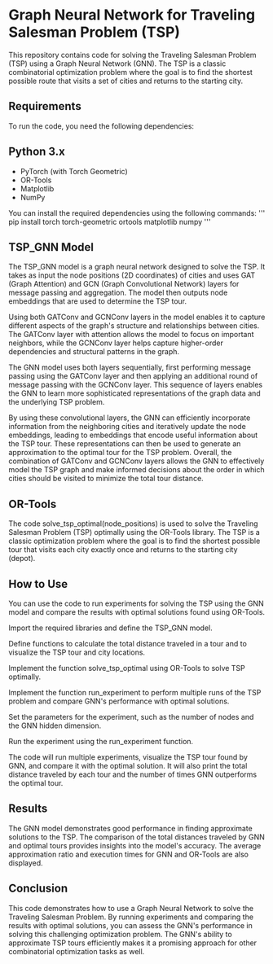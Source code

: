 # Graph Neural Network for Traveling Salesman Problem (TSP)
This repository contains code for solving the Traveling Salesman Problem (TSP) using a Graph Neural Network (GNN). The TSP is a classic combinatorial optimization problem where the goal is to find the shortest possible route that visits a set of cities and returns to the starting city.

## Requirements
To run the code, you need the following dependencies:

## Python 3.x
* PyTorch (with Torch Geometric)
* OR-Tools
* Matplotlib
* NumPy

You can install the required dependencies using the following commands:
'''
pip install torch torch-geometric ortools matplotlib numpy
'''
## TSP_GNN Model
The TSP_GNN model is a graph neural network designed to solve the TSP. It takes as input the node positions (2D coordinates) of cities and uses GAT (Graph Attention) and GCN (Graph Convolutional Network) layers for message passing and aggregation. The model then outputs node embeddings that are used to determine the TSP tour.

Using both GATConv and GCNConv layers in the model enables it to capture different aspects of the graph's structure and relationships between cities. 
The GATConv layer with attention allows the model to focus on important neighbors, while the GCNConv layer helps capture higher-order dependencies and structural patterns in the graph.

The GNN model uses both layers sequentially, first performing message passing using the GATConv layer and then applying an additional round of message passing with the GCNConv layer. 
This sequence of layers enables the GNN to learn more sophisticated representations of the graph data and the underlying TSP problem.

By using these convolutional layers, the GNN can efficiently incorporate information from the neighboring cities and iteratively update the node embeddings, leading to embeddings that encode useful information about the TSP tour. These representations can then be used to generate an approximation to the optimal tour for the TSP problem. Overall, the combination of GATConv and GCNConv layers allows the GNN to effectively model the TSP graph and make informed decisions about the order in which cities should be visited to minimize the total tour distance.

## OR-Tools
The code solve_tsp_optimal(node_positions) is used to solve the Traveling Salesman Problem (TSP) optimally using the OR-Tools library. 
The TSP is a classic optimization problem where the goal is to find the shortest possible tour that visits each city exactly once and returns to the starting city (depot). 

## How to Use
You can use the code to run experiments for solving the TSP using the GNN model and compare the results with optimal solutions found using OR-Tools.

Import the required libraries and define the TSP_GNN model.

Define functions to calculate the total distance traveled in a tour and to visualize the TSP tour and city locations.

Implement the function solve_tsp_optimal using OR-Tools to solve TSP optimally.

Implement the function run_experiment to perform multiple runs of the TSP problem and compare GNN's performance with optimal solutions.

Set the parameters for the experiment, such as the number of nodes and the GNN hidden dimension.

Run the experiment using the run_experiment function.

The code will run multiple experiments, visualize the TSP tour found by GNN, and compare it with the optimal solution. It will also print the total distance traveled by each tour and the number of times GNN outperforms the optimal tour.

## Results
The GNN model demonstrates good performance in finding approximate solutions to the TSP. The comparison of the total distances traveled by GNN and optimal tours provides insights into the model's accuracy. The average approximation ratio and execution times for GNN and OR-Tools are also displayed.

## Conclusion
This code demonstrates how to use a Graph Neural Network to solve the Traveling Salesman Problem. By running experiments and comparing the results with optimal solutions, you can assess the GNN's performance in solving this challenging optimization problem. The GNN's ability to approximate TSP tours efficiently makes it a promising approach for other combinatorial optimization tasks as well.
